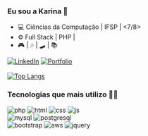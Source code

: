 ### Eu sou a Karina 🌻

- 💻 Ciências da Computação | IFSP | <7/8>
- ⚙️ Full Stack | PHP |
- 🎮 | 🎶 | 🛹 | 📚

[![LinkedIn](https://img.shields.io/badge/LinkedIn-0077B5?style=for-the-badge&logo=linkedin&logoColor=white)](https://www.linkedin.com/in/karina-gante)
[![Portfolio](https://img.shields.io/badge/website-000000?style=for-the-badge&logo=About.me&logoColor=white)](https://karinagante-portfolio.000webhostapp.com/index.html)
<br><br>
[![Top Langs](https://github-readme-stats.vercel.app/api/top-langs/?username=KarinaGante&layout=compact)](https://github.com/anuraghazra/github-readme-stats)
<br>

### Tecnologias que mais utilizo 👩‍💻

<div>
  <img alt="php" src="https://img.shields.io/badge/PHP-777BB4?style=for-the-badge&logo=php&logoColor=white">
  <img alt="html" src="https://img.shields.io/badge/HTML5-E34F26?style=for-the-badge&logo=html5&logoColor=white">
  <img alt="css" src="https://img.shields.io/badge/CSS3-1572B6?style=for-the-badge&logo=css3&logoColor=white">
  <img alt="js" src="https://img.shields.io/badge/JavaScript-F7DF1E?style=for-the-badge&logo=javascript&logoColor=black">
</div>
<div>
  <img alt="mysql" src="https://img.shields.io/badge/MySQL-00000F?style=for-the-badge&logo=mysql&logoColor=white">
  <img alt="postgresql" src="https://img.shields.io/badge/PostgreSQL-316192?style=for-the-badge&logo=postgresql&logoColor=white">
</div>
<div>
  <img alt="bootstrap" src="https://img.shields.io/badge/Bootstrap-563D7C?style=for-the-badge&logo=bootstrap&logoColor=white">
  <img alt="aws" src="https://img.shields.io/badge/Amazon_AWS-232F3E?style=for-the-badge&logo=amazon-aws&logoColor=white">
  <img alt="jquery" src="https://img.shields.io/badge/jQuery-0769AD?style=for-the-badge&logo=jquery&logoColor=white">
</div>
